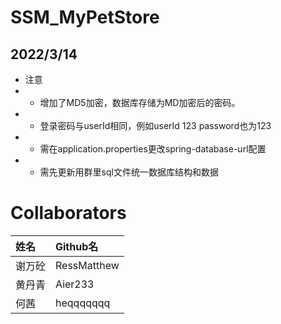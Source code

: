 # SSM_MyPetStore

## 2022/3/14 
* 注意
*  - 增加了MD5加密，数据库存储为MD加密后的密码。
*  - 登录密码与userId相同，例如userId 123 password也为123
*  - 需在application.properties更改spring-database-url配置
*  - 需先更新用群里sql文件统一数据库结构和数据

# Collaborators
| 姓名 | Github名 | 
| :-----| :---- | 
| 谢万砼 | RessMatthew|
| 黄丹青 | Aier233|
| 何茜 | heqqqqqqq|



